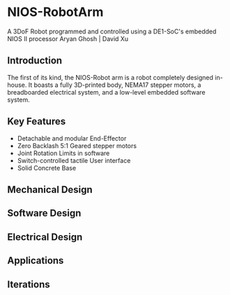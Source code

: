 # NIOS-RobotArm
A 3DoF Robot programmed and controlled using a DE1-SoC's embedded NIOS II processor
Aryan Ghosh | David Xu

## Introduction 
The first of its kind, the NIOS-Robot arm is a robot completely designed in-house. It boasts a fully 3D-printed body, NEMA17 stepper motors, a breadboarded electrical system, and a low-level embedded software system.

## Key Features
* Detachable and modular End-Effector
* Zero Backlash 5:1 Geared stepper motors
* Joint Rotation Limits in software
* Switch-controlled tactile User interface
* Solid Concrete Base
  
## Mechanical Design

## Software Design

## Electrical Design

## Applications

## Iterations
